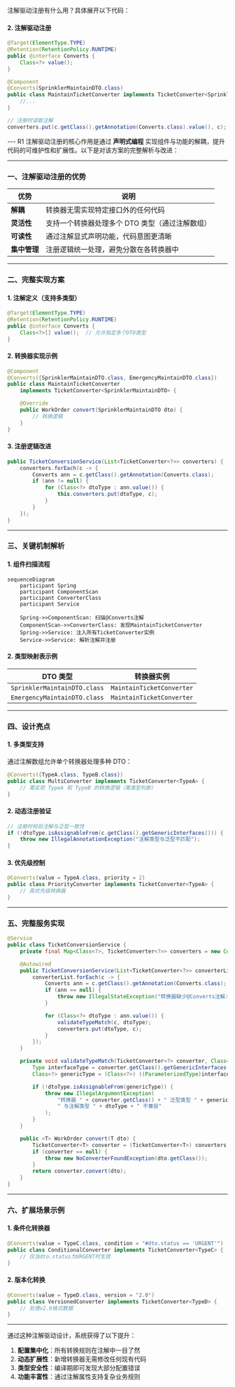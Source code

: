注解驱动注册有什么用？具体展开以下代码：

#### 2. **注解驱动注册**

```java
@Target(ElementType.TYPE)
@Retention(RetentionPolicy.RUNTIME)
public @interface Converts {
    Class<?> value();
}

@Component
@Converts(SprinklerMaintainDTO.class)
public class MaintainTicketConverter implements TicketConverter<SprinklerMaintainDTO> {
    //...
}

// 注册时读取注解
converters.put(c.getClass().getAnnotation(Converts.class).value(), c);
```

--- R1
注解驱动注册的核心作用是通过 **声明式编程** 实现组件与功能的解耦，提升代码的可维护性和扩展性。以下是对该方案的完整解析与改进：

---

### 一、注解驱动注册的优势

| 优势         | 说明                                            |
| ------------ | ----------------------------------------------- |
| **解耦**     | 转换器无需实现特定接口外的任何代码              |
| **灵活性**   | 支持一个转换器处理多个 DTO 类型（通过注解数组） |
| **可读性**   | 通过注解显式声明功能，代码意图更清晰            |
| **集中管理** | 注册逻辑统一处理，避免分散在各转换器中          |

---

### 二、完整实现方案

#### 1. **注解定义（支持多类型）**

```java
@Target(ElementType.TYPE)
@Retention(RetentionPolicy.RUNTIME)
public @interface Converts {
    Class<?>[] value();  // 允许指定多个DTO类型
}
```

#### 2. **转换器实现示例**

```java
@Component
@Converts({SprinklerMaintainDTO.class, EmergencyMaintainDTO.class})
public class MaintainTicketConverter
    implements TicketConverter<SprinklerMaintainDTO> {

    @Override
    public WorkOrder convert(SprinklerMaintainDTO dto) {
        // 转换逻辑
    }
}
```

#### 3. **注册逻辑改进**

```java
public TicketConversionService(List<TicketConverter<?>> converters) {
    converters.forEach(c -> {
        Converts ann = c.getClass().getAnnotation(Converts.class);
        if (ann != null) {
            for (Class<?> dtoType : ann.value()) {
                this.converters.put(dtoType, c);
            }
        }
    });
}
```

---

### 三、关键机制解析

#### 1. **组件扫描流程**

```mermaid
sequenceDiagram
    participant Spring
    participant ComponentScan
    participant ConverterClass
    participant Service

    Spring->>ComponentScan: 扫描@Converts注解
    ComponentScan->>ConverterClass: 发现MaintainTicketConverter
    Spring->>Service: 注入所有TicketConverter实例
    Service->>Service: 解析注解并注册
```

#### 2. **类型映射表示例**

| DTO 类型                     | 转换器实例                |
| ---------------------------- | ------------------------- |
| `SprinklerMaintainDTO.class` | `MaintainTicketConverter` |
| `EmergencyMaintainDTO.class` | `MaintainTicketConverter` |

---

### 四、设计亮点

#### 1. **多类型支持**

通过注解数组允许单个转换器处理多种 DTO：

```java
@Converts({TypeA.class, TypeB.class})
public class MultiConverter implements TicketConverter<TypeA> {
    // 需实现 TypeA 和 TypeB 的转换逻辑（需类型判断）
}
```

#### 2. **动态注册验证**

```java
// 注册时校验注解与泛型一致性
if (!dtoType.isAssignableFrom(c.getClass().getGenericInterfaces())) {
    throw new IllegalAnnotationException("注解类型与泛型不匹配");
}
```

#### 3. **优先级控制**

```java
@Converts(value = TypeA.class, priority = 2)
public class PriorityConverter implements TicketConverter<TypeA> {
    // 高优先级转换器
}
```

---

### 五、完整服务实现

```java
@Service
public class TicketConversionService {
    private final Map<Class<?>, TicketConverter<?>> converters = new ConcurrentHashMap<>();

    @Autowired
    public TicketConversionService(List<TicketConverter<?>> converterList) {
        converterList.forEach(c -> {
            Converts ann = c.getClass().getAnnotation(Converts.class);
            if (ann == null) {
                throw new IllegalStateException("转换器缺少@Converts注解: " + c.getClass());
            }

            for (Class<?> dtoType : ann.value()) {
                validateTypeMatch(c, dtoType);
                converters.put(dtoType, c);
            }
        });
    }

    private void validateTypeMatch(TicketConverter<?> converter, Class<?> dtoType) {
        Type interfaceType = converter.getClass().getGenericInterfaces();
        Class<?> genericType = (Class<?>) ((ParameterizedType)interfaceType).getActualTypeArguments();

        if (!dtoType.isAssignableFrom(genericType)) {
            throw new IllegalArgumentException(
                "转换器 " + converter.getClass() + " 泛型类型 " + genericType +
                " 与注解类型 " + dtoType + " 不兼容"
            );
        }
    }

    public <T> WorkOrder convert(T dto) {
        TicketConverter<T> converter = (TicketConverter<T>) converters.get(dto.getClass());
        if (converter == null) {
            throw new NoConverterFoundException(dto.getClass());
        }
        return converter.convert(dto);
    }
}
```

---

### 六、扩展场景示例

#### 1. **条件化转换器**

```java
@Converts(value = TypeC.class, condition = "#dto.status == 'URGENT'")
public class ConditionalConverter implements TicketConverter<TypeC> {
    // 仅当dto.status为URGENT时生效
}
```

#### 2. **版本化转换**

```java
@Converts(value = TypeD.class, version = "2.0")
public class VersionedConverter implements TicketConverter<TypeD> {
    // 处理v2.0格式数据
}
```

---

通过这种注解驱动设计，系统获得了以下提升：

1. **配置集中化**：所有转换规则在注解中一目了然
2. **动态扩展性**：新增转换器无需修改任何现有代码
3. **类型安全性**：编译期即可发现大部分配置错误
4. **功能丰富性**：通过注解属性支持复杂业务规则
